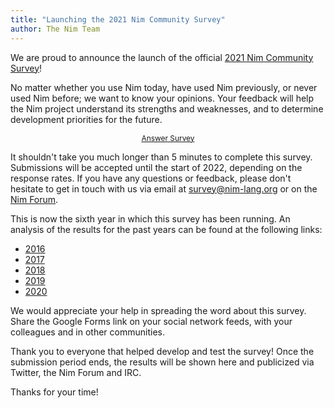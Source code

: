 ```yaml
---
title: "Launching the 2021 Nim Community Survey"
author: The Nim Team
---
```


We are proud to announce the launch of the official
[2021 Nim Community Survey](https://forms.gle/dr7m9zS3rQbafG6i9)!

No matter whether you use Nim today, have used Nim previously, or never used Nim before;
we want to know your opinions.
Your feedback will help the Nim project understand its strengths and
weaknesses, and to determine development priorities for the future.

<div style="text-align: center;">
  <a class="pure-button pure-button-primary" style="font-size: 85%; display: inline-block;" href="https://forms.gle/dr7m9zS3rQbafG6i9" target="_blank">
  Answer Survey
  </a>
</div>

It shouldn't take you much longer than 5 minutes to complete this survey.
Submissions will be accepted until the start of 2022, depending on the
response rates.
If you have any questions or feedback, please don't hesitate
to get in touch with us via email at survey@nim-lang.org or on the
[Nim Forum](https://forum.nim-lang.org).

This is now the sixth year in which this survey has been running.
An analysis of the results for the past years can be found at the following links:

* [2016](https://nim-lang.org/blog/2016/09/03/community-survey-results-2016.html)
* [2017](https://nim-lang.org/blog/2017/10/01/community-survey-results-2017.html)
* [2018](https://nim-lang.org/blog/2018/10/27/community-survey-results-2018.html)
* [2019](https://nim-lang.org/blog/2020/02/18/community-survey-results-2019.html)
* [2020](https://nim-lang.org/blog/2021/01/20/community-survey-results-2020.html)

We would appreciate your help in spreading the word about this survey.
Share the Google Forms link on your social network feeds, with your colleagues
and in other communities.

Thank you to everyone that helped develop and test the survey!
Once the submission period ends, the results will be shown here and publicized
via Twitter, the Nim Forum and IRC.

Thanks for your time!
